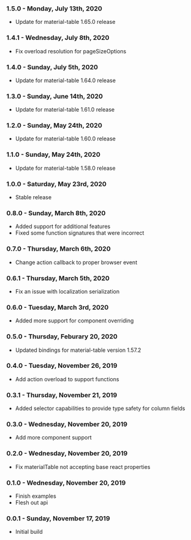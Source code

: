 ### 1.5.0 - Monday, July 13th, 2020
* Update for material-table 1.65.0 release

### 1.4.1 - Wednesday, July 8th, 2020
* Fix overload resolution for pageSizeOptions

### 1.4.0 - Sunday, July 5th, 2020
* Update for material-table 1.64.0 release

### 1.3.0 - Sunday, June 14th, 2020
* Update for material-table 1.61.0 release

### 1.2.0 - Sunday, May 24th, 2020
* Update for material-table 1.60.0 release

### 1.1.0 - Sunday, May 24th, 2020
* Update for material-table 1.58.0 release

### 1.0.0 - Saturday, May 23rd, 2020
* Stable release

### 0.8.0 - Sunday, March 8th, 2020
* Added support for additional features
* Fixed some function signatures that were incorrect

### 0.7.0 - Thursday, March 6th, 2020
* Change action callback to proper browser event

### 0.6.1 - Thursday, March 5th, 2020
* Fix an issue with localization serialization

### 0.6.0 - Tuesday, March 3rd, 2020
* Added more support for component overriding

### 0.5.0 - Thursday, Feburary 20, 2020
* Updated bindings for material-table version 1.57.2

### 0.4.0 - Tuesday, November 26, 2019
* Add action overload to support functions

### 0.3.1 - Thursday, November 21, 2019
* Added selector capabilities to provide type safety for column fields

### 0.3.0 - Wednesday, November 20, 2019
* Add more component support

### 0.2.0 - Wednesday, November 20, 2019
* Fix materialTable not accepting base react properties

### 0.1.0 - Wednesday, November 20, 2019
* Finish examples
* Flesh out api

### 0.0.1 - Sunday, November 17, 2019
* Initial build
